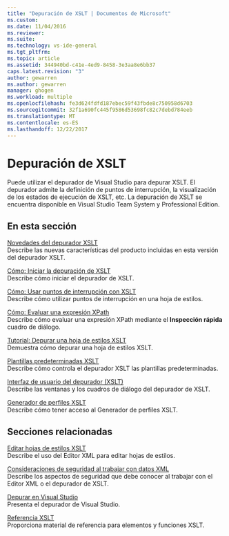 ```yaml
---
title: "Depuración de XSLT | Documentos de Microsoft"
ms.custom: 
ms.date: 11/04/2016
ms.reviewer: 
ms.suite: 
ms.technology: vs-ide-general
ms.tgt_pltfrm: 
ms.topic: article
ms.assetid: 344940bd-c41e-4ed9-8458-3e3aa8e6bb37
caps.latest.revision: "3"
author: gewarren
ms.author: gewarren
manager: ghogen
ms.workload: multiple
ms.openlocfilehash: fe3d624fdfd187ebec59f43fbde8c750958d6703
ms.sourcegitcommit: 32f1a690fc445f9586d53698fc82c7debd784eeb
ms.translationtype: MT
ms.contentlocale: es-ES
ms.lasthandoff: 12/22/2017
---
```

# <a name="debugging-xslt"></a>Depuración de XSLT
Puede utilizar el depurador de Visual Studio para depurar XSLT. El depurador admite la definición de puntos de interrupción, la visualización de los estados de ejecución de XSLT, etc. La depuración de XSLT se encuentra disponible en Visual Studio Team System y Professional Edition.  
  
## <a name="in-this-section"></a>En esta sección  
 [Novedades del depurador XSLT](../xml-tools/what-s-new-in-the-xslt-debugger.md)  
 Describe las nuevas características del producto incluidas en esta versión del depurador XSLT.  
  
 [Cómo: Iniciar la depuración de XSLT](../xml-tools/how-to-start-debugging-xslt.md)  
 Describe cómo iniciar el depurador de XSLT.  
  
 [Cómo: Usar puntos de interrupción con XSLT](../xml-tools/how-to-use-breakpoints-with-xslt.md)  
 Describe cómo utilizar puntos de interrupción en una hoja de estilos.  
  
 [Cómo: Evaluar una expresión XPath](../xml-tools/how-to-evaluate-an-xpath-expression.md)  
 Describe cómo evaluar una expresión XPath mediante el **Inspección rápida** cuadro de diálogo.  
  
 [Tutorial: Depurar una hoja de estilos XSLT](../xml-tools/walkthrough-debug-an-xslt-style-sheet.md)  
 Demuestra cómo depurar una hoja de estilos XSLT.  
  
 [Plantillas predeterminadas XSLT](../xml-tools/xslt-default-templates.md)  
 Describe cómo controla el depurador XSLT las plantillas predeterminadas.  
  
 [Interfaz de usuario del depurador (XSLT)](../xml-tools/debugger-user-interface-xslt.md)  
 Describe las ventanas y los cuadros de diálogo del depurador de XSLT.  
  
 [Generador de perfiles XSLT](../xml-tools/xslt-profiler.md)  
 Describe cómo tener acceso al Generador de perfiles XSLT.  
  
## <a name="related-sections"></a>Secciones relacionadas  
 [Editar hojas de estilos XSLT](../xml-tools/editing-xslt-style-sheets.md)  
 Describe el uso del Editor XML para editar hojas de estilos.  
  
 [Consideraciones de seguridad al trabajar con datos XML](../xml-tools/security-considerations-when-working-with-xml-data.md)  
 Describe los aspectos de seguridad que debe conocer al trabajar con el Editor XML o el depurador de XSLT.  
  
 [Depurar en Visual Studio](../debugger/debugging-in-visual-studio.md)  
 Presenta el depurador de Visual Studio.  
  
 [Referencia XSLT](http://msdn.microsoft.com/en-us/678bcd68-cbbb-4be5-9dd2-40f94488a1cf)  
 Proporciona material de referencia para elementos y funciones XSLT.